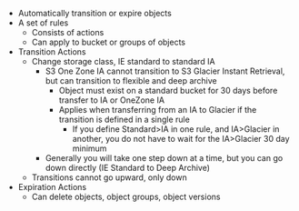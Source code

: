 - Automatically transition or expire objects
- A set of rules
	- Consists of actions
	- Can apply to bucket or groups of objects
- Transition Actions
	- Change storage class, IE standard to standard IA
		- S3 One Zone IA cannot transition to S3 Glacier Instant Retrieval, but can transition to flexible and deep archive
			- Object must exist on a standard bucket for 30 days before transfer to IA or OneZone IA
			- Applies when transferring from an IA to Glacier if the transition is defined in a single rule
				- If you define Standard>IA in one rule, and IA>Glacier in another, you do not have to wait for the IA>Glacier 30 day minimum
		- Generally you will take one step down at a time, but you can go down directly (IE Standard to Deep Archive)
	- Transitions cannot go upward, only down
- Expiration Actions
	- Can delete objects, object groups, object versions
